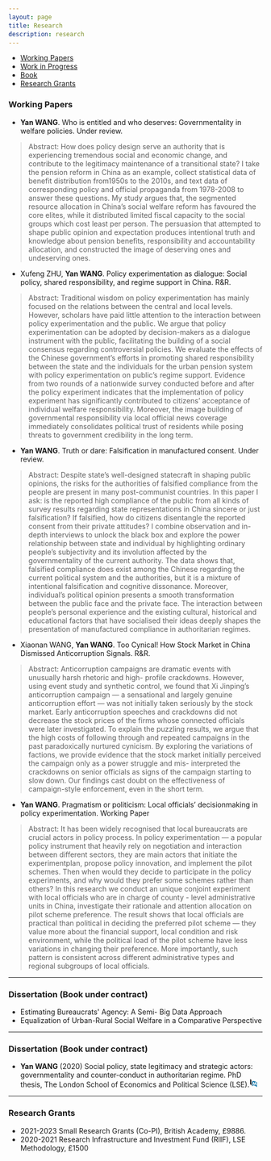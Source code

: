 ```yaml
---
layout: page
title: Research
description: research
---
```


<div class="navbar">
    <div class="navbar-inner">
        <ul class="nav">
            <!--li><a href="#articles">Articles</a></li-->
            <li><a href="#workingpaper">Working Papers</a></li>
            <li><a href="#workinprogress">Work in Progress</a></li>
            <li><a href="#book">Book</a></li>
            <li><a href="#grants">Research Grants</a></li>
        </ul>
    </div>
</div>

### <a name="workingpaper"></a>Working Papers

- **Yan WANG**. Who is entitled and who deserves: Governmentality in welfare policies. Under review.

> Abstract: How does policy design serve an authority that is experiencing tremendous social and economic change, and contribute to the legitimacy maintenance of a transitional state? I take the pension reform in China as an example, collect statistical data of benefit distribution from1950s to the 2010s, and text data of corresponding policy and official propaganda from 1978-2008 to answer these questions. My study argues that, the segmented resource allocation in China’s social welfare reform has favoured the core elites, while it distributed limited fiscal capacity to the social groups which cost least per person. The persuasion that attempted to shape public opinion and expectation produces intentional truth and knowledge about pension benefits, responsibility and accountability allocation, and constructed the image of deserving ones and undeserving ones.

- Xufeng ZHU, **Yan WANG**. Policy experimentation as dialogue: Social policy, shared responsibility, and regime support in China. R&R.

> Abstract: Traditional wisdom on policy experimentation has mainly focused on the relations between the central and local levels. However, scholars have paid little attention to the interaction between policy experimentation and the public. We argue that policy experimentation can be adopted by decision-makers as a dialogue instrument with the public, facilitating the building of a social consensus regarding controversial policies. We evaluate the effects of the Chinese government’s efforts in promoting shared responsibility between the state and the individuals for the urban pension system with policy experimentation on public’s regime support. Evidence from two rounds of a nationwide survey conducted before and after the policy experiment indicates that the implementation of policy experiment has significantly contributed to citizens’ acceptance of individual welfare responsibility. Moreover, the image building of governmental responsibility via local official news coverage immediately consolidates political trust of residents while posing threats to government credibility in the long term.

- **Yan WANG**. Truth or dare: Falsification in manufactured consent. Under review.

> Abstract: Despite state’s well-designed statecraft in shaping public opinions, the risks for the authorities of falsified compliance from the people are present in many post-communist countries. In this paper I ask: is the reported high compliance of the public from all kinds of survey results regarding state representations in China sincere or just falsification? If falsified, how do citizens disentangle the reported consent from their private attitudes? I combine observation and in-depth interviews to unlock the black box and explore the power relationship between state and individual by highlighting ordinary people’s subjectivity and its involution affected by the governmentality of the current authority. The data shows that, falsified compliance does exist among the Chinese regarding the current political system and the authorities, but it is a mixture of intentional falsification and cognitive dissonance. Moreover, individual’s political opinion presents a smooth transformation between the public face and the private face. The interaction between people’s personal experience and the existing cultural, historical and educational factors that have socialised their ideas deeply shapes the presentation of manufactured compliance in authoritarian regimes. 

- Xiaonan WANG, **Yan WANG**. Too Cynical! How Stock Market in China Dismissed Anticorruption Signals. R&R.

>  Abstract: Anticorruption campaigns are dramatic events with unusually harsh rhetoric and high- profile crackdowns. However, using event study and synthetic control, we found that Xi Jinping’s anticorruption campaign — a sensational and largely genuine anticorruption effort — was not initially taken seriously by the stock market. Early anticorruption speeches and crackdowns did not decrease the stock prices of the firms whose connected officials were later investigated. To explain the puzzling results, we argue that the high costs of following through and repeated campaigns in the past paradoxically nurtured cynicism. By exploring the variations of factions, we provide evidence that the stock market initially perceived the campaign only as a power struggle and mis- interpreted the crackdowns on senior officials as signs of the campaign starting to slow down. Our findings cast doubt on the effectiveness of campaign-style enforcement, even in the short term.

- **Yan WANG**. Pragmatism or politicism:  Local officials’ decisionmaking in policy experimentation. Working Paper

>  Abstract: It has been widely recognised that local bureaucrats are crucial actors in policy process. In policy experimentation — a popular policy instrument that heavily rely on negotiation and interaction between different sectors, they are main actors that initiate the experimentplan, propose policy innovation, and implement the pilot schemes. Then when would they decide to participate in the policy experiments, and why would they prefer some schemes rather than others?  In this research we conduct an unique conjoint experiment with local officials who are in charge of county - level administrative units in China, investigate their rationale  and  attention  allocation  on  pilot  scheme  preference. The result shows that local officials are practical than political in deciding the preferred  pilot scheme — they value more about the financial support, local condition and risk environment, while the political load of the pilot scheme have less variations in changing their preference.  More importantly, such pattern is consistent across different administrative types and regional subgroups of local officials.


---

### <a name="book"></a>Dissertation (Book under contract)

- Estimating Bureaucrats' Agency: A Semi- Big Data Approach
- Equalization of Urban-Rural Social Welfare in a Comparative Perspective

---

### <a name="book"></a>Dissertation (Book under contract)

- **Yan WANG** (2020) Social policy, state legitimacy and strategic actors: governmentality and counter-conduct in authoritarian regime. PhD thesis, The London School of Economics and Political Science (LSE).[![Abstract](assets/icons16/pubmed-icon.png)](http://etheses.lse.ac.uk/4111/)

---

### <a name="grants"></a>Research Grants

- 2021-2023 Small Research Grants (Co-PI), British Academy, £9886.
- 2020-2021 Research Infrastructure and Investment Fund (RIIF), LSE Methodology, £1500

